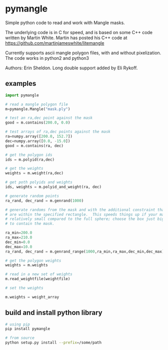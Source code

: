 pymangle
========

Simple python code to read and work with Mangle masks.

The underlying code is in C for speed, and is based on some C++ code written by
Martin White.  Martin has posted his C++ code at
https://github.com/martinjameswhite/litemangle

Currently supports ascii mangle polygon files, with and without pixelization.
The code works in python2 and python3

Authors: Erin Sheldon.  Long double support added by Eli Rykoff.

examples
--------

```python
import pymangle

# read a mangle polygon file
m=pymangle.Mangle("mask.ply")

# test an ra,dec point against the mask
good = m.contains(200.0, 0.0)

# test arrays of ra,dec points against the mask
ra=numpy.array([200.0, 152.7])
dec=numpy.array([0.0, -15.0])
good = m.contains(ra, dec)

# get the polygon ids
ids = m.polyid(ra,dec)

# get the weights
weights = m.weight(ra,dec)

# get poth polyids and weights
ids, weights = m.polyid_and_weight(ra, dec)

# generate random points    
ra_rand, dec_rand = m.genrand(1000)

# generate randoms from the mask and with the additional constraint that they
# are within the specified rectangle.  This speeds things up if your mask is
# relatively small compared to the full sphere; choose the box just big enough
# to contain the mask.

ra_min=200.0
ra_max=210.0
dec_min=0.0
dec_max=10.0
ra_rand, dec_rand = m.genrand_range(1000,ra_min,ra_max,dec_min,dec_max)

# get the polygon weights
weights = m.weights

# read in a new set of weights
m.read_weightfile(weightfile)

# set the weights

m.weights = weight_array
```

build and install python library
--------------------------------

```bash
# using pip
pip install pymangle

# from source
python setup.py install --prefix=/some/path
```
